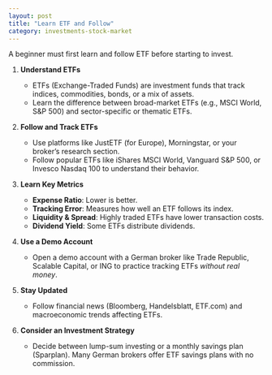 ```yaml
---
layout: post
title: "Learn ETF and Follow"
category: investments-stock-market
---
```


A beginner must first learn and follow ETF before starting to invest.

1. **Understand ETFs**  
   - ETFs (Exchange-Traded Funds) are investment funds that track indices, commodities, bonds, or a mix of assets.  
   - Learn the difference between broad-market ETFs (e.g., MSCI World, S&P 500) and sector-specific or thematic ETFs.  

2. **Follow and Track ETFs**  
   - Use platforms like JustETF (for Europe), Morningstar, or your broker’s research section.  
   - Follow popular ETFs like iShares MSCI World, Vanguard S&P 500, or Invesco Nasdaq 100 to understand their behavior.  

3. **Learn Key Metrics**  
   - **Expense Ratio**: Lower is better.  
   - **Tracking Error**: Measures how well an ETF follows its index.  
   - **Liquidity & Spread**: Highly traded ETFs have lower transaction costs.  
   - **Dividend Yield**: Some ETFs distribute dividends.  

4. **Use a Demo Account**  
   - Open a demo account with a German broker like Trade Republic, Scalable Capital, or ING to practice tracking ETFs *without real money*.  

5. **Stay Updated**  
   - Follow financial news (Bloomberg, Handelsblatt, ETF.com) and macroeconomic trends affecting ETFs.  

6. **Consider an Investment Strategy**  
   - Decide between lump-sum investing or a monthly savings plan (Sparplan). Many German brokers offer ETF savings plans with no commission.